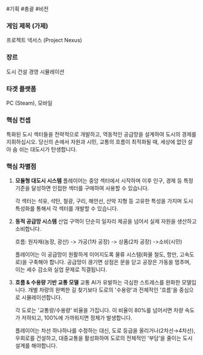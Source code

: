 #기획 #총괄 #비전
### 게임 제목 (가제)

프로젝트 넥서스 (Project Nexus)

### 장르

도시 건설 경영 시뮬레이션

### 타겟 플랫폼

PC (Steam), 모바일

### 핵심 컨셉

특화된 도시 섹터들을 전략적으로 개발하고, 역동적인 공급망을 설계하여 도시의 경제를 지휘하십시오. 당신의 손에서 자원과 시민, 교통의 흐름이 최적화될 때, 세상에 없던 살아 숨 쉬는 대도시가 탄생합니다.

### 핵심 차별점

1. **모듈형 대도시 시스템**
   플레이어는 중앙 섹터에서 시작하며 이후 인구, 경제 등 특정 기준을 달성하면 인접한 섹터를 구매하여 사용할 수 있습니다. 
   
   각 섹터는 석유, 석탄, 철광, 구리, 해안선, 산악 지형 등 고유한 특성을 가지며 도시 특성화를 통해서 각 섹터를 개발할 수 있습니다.

2. **동적 공급망 시스템** 
   산업 구역이 단순히 일자리 제공을 넘어서 실제 자원을 생산하고 소비합니다. 
   
   흐름: 원자재(농장, 광산) -> 가공(1차 공장) -> 상품(2차 공장) ->소비(시민)
   
   플레이어는 이 공급망이 원활하게 이어지도록 물류 시스템(화물 철도, 항만, 고속도로)을 구축해야 합니다. 공급망이 끊기면 상점은 문을 닫고 공장은 가동을 멈추며, 이는 세수 감소와 실업 문제로 직결됩니다.

3. **흐름 & 수용량 기반 교통 모델** 
   교통 AI가 유발하는 극심한 스트레스를 완화한 모델입니다. 개별 차량의 완벽한 길 찾기보다 도로의 '수용량'과 전체적인 '흐름'을 중심으로 시뮬레이션합니다.
   
   각 도로는 '교통량/수용량' 비율을 가집니다. 이 비율이 80%를 넘어서면 차량 속도가 저하되고, 100%에 가까워지면 정체가 발생합니다.
   
   플레이어는 차선 하나하나를 수정하는 대신, 도로 등급을 올리거나(2차선→4차선), 우회로를 건설하고, 대중교통을 활성화하여 도로의 전체적인 '부담'을 줄이는 도시 설계를 해야합니다.